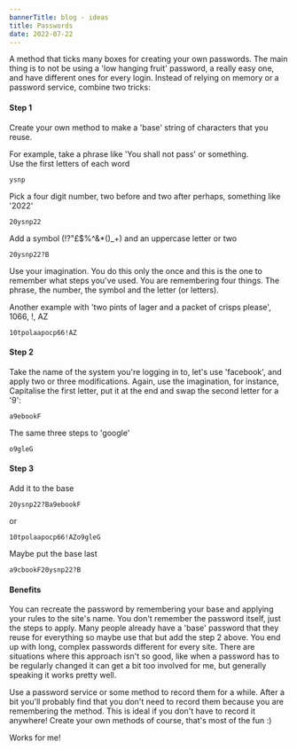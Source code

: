 ```yaml
---
bannerTitle: blog - ideas
title: Passwords
date: 2022-07-22
---
```


A method that ticks many boxes for creating your own passwords. The main thing is to not be using a 'low hanging fruit' password, a really easy one, and have different ones for every login. Instead of relying on memory or a password service, combine two tricks:


#### Step 1
Create your own method to make a 'base' string of characters that you reuse.  

For example, take a phrase like 'You shall not pass' or something.  
Use the first letters of each word  

`ysnp`
    
Pick a four digit number, two before and two after perhaps, something like '2022'  

`20ysnp22`
    
Add a symbol (!?"£$%^&*()_+) and an uppercase letter or two  

`20ysnp22?B`

Use your imagination. You do this only the once and this is the one to remember what steps you've used. You are remembering four things. The phrase, the number, the symbol and the letter (or letters).

Another example with 'two pints of lager and a packet of crisps please', 1066, !, AZ

`10tpolaapocp66!AZ`


#### Step 2
Take the name of the system you're logging in to, let's use 'facebook', and apply two or three modifications. Again, use the imagination, for instance, Capitalise the first letter, put it at the end and swap the second letter for a '9':

`a9ebookF`

The same three steps to 'google'  

`o9gleG`


#### Step 3
Add it to the base

`20ysnp22?Ba9ebookF`
    
or  

`10tpolaapocp66!AZo9gleG`

Maybe put the base last

`a9cbookF20ysnp22?B`
    
    
#### Benefits
You can recreate the password by remembering your base and applying your rules to the site's name. You don't remember the password itself, just the steps to apply. Many people already have a 'base' password that they reuse for everything so maybe use that but add the step 2 above. You end up with long, complex passwords different for every site. There are situations where this approach isn't so good, like when a password has to be regularly changed it can get a bit too involved for me, but generally speaking it works pretty well.

Use a password service or some method to record them for a while. After a bit you'll probably find that you don't need to record them because you are remembering the method. This is ideal if you don't have to record it anywhere! Create your own methods of course, that's most of the fun :)
 
 Works for me! 
